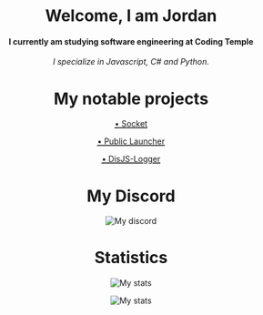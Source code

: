 


<h1 align="center">Welcome, I am Jordan</h1>
<h4 align="center">I currently am studying software engineering at Coding Temple</h4>
<p align="center"><i>I specialize in Javascript, C# and Python.</i></p>



<h1 align="center">My notable projects</h1>
<p align="center" style="color: black; text-decoration: underline;text-decoration-style: dotted;"><a href="https://github.com/iceyym8/socket">• Socket</a></p>
<p align="center" style="color: black; text-decoration: underline;text-decoration-style: dotted;"><a href="https://github.com/iceyym8/Public-Launcher/">• Public Launcher</a></p>
<p align="center" style="color: black; text-decoration: underline;text-decoration-style: dotted;"><a href="https://www.npmjs.com/package/disjs-logger">• DisJS-Logger</a></p>

<h1 align="center">My Discord</h1>
<p align="center">
  <img src="https://discordapp.com/api/guilds/867806168897945630/widget.png?style=banner4" alt="My discord"/>
</p>


<h1 align="center">Statistics</h1>
<p align="center">
  <img src="https://github-readme-stats.vercel.app/api?username=icedoesjs&show_icons=true&theme=transparent" alt="My stats"/>
</p>

<p align="center">
  <img src="https://github-readme-stats.vercel.app/api/top-langs/?username=icedoesjs&layout=compact](https://github-readme-stats.vercel.app/api/top-langs/?username=icedoesjs&layout=compact&theme=transparent" alt="My stats"/>
</p>


